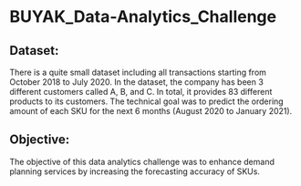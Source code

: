 # BUYAK_Data-Analytics_Challenge

## Dataset:
There is a quite small dataset including all transactions starting from October 2018 to July 2020. In the dataset, the company has been 3 different customers called A, B, and C. In total, it provides 83 different products to its customers. The technical goal was to predict the ordering amount of each SKU for the next 6 months (August 2020 to January 2021).

## Objective:
The objective of this data analytics challenge was to enhance demand planning services by increasing the forecasting accuracy of SKUs.
